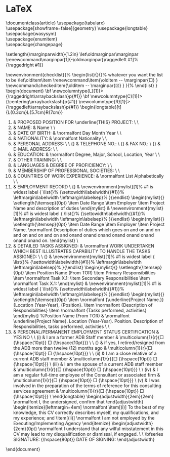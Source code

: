 LaTeX
=====


\documentclass{article}
\usepackage{tabularx}
\usepackage[showframe=false]{geometry}
\usepackage{longtable}
\usepackage{wasysym}  
\usepackage{enumitem}   
\usepackage{changepage}

\setlength{\marginparwidth}{1.2in}
\let\oldmarginpar\marginpar
\renewcommand\marginpar[1]{\-\oldmarginpar[\raggedleft #1]%
{\raggedright #1}}    

\newenvironment{checklist}{%
  \begin{list}{}{}% whatever you want the list to be
  \let\olditem\item
  \renewcommand\item{\olditem -- \marginpar{$\Box$} }
  \newcommand\checkeditem{\olditem -- \marginpar{$\CheckedBox$} }
}{%
  \end{list}
}
\begin{document}
\bf \newcolumntype{L}[1]{>{\raggedright\arraybackslash}p{#1}}
\bf \newcolumntype{C}[1]{>{\centering\arraybackslash}p{#1}}
\newcolumntype{R}[1]{>{\raggedleft\arraybackslash}p{#1}}
\begin{longtable}[t]{L{0.3cm}L{5.7cm}R{7cm}}
1. & PROPOSED POSITION FOR \underline{THIS} PROJECT: \\
\\
2. & NAME: & Name \\
\\
3. & DATE OF BIRTH: & \normalfont Day Month Year \\
\\
4. & NATIONALITY: & \normalfont Nationality \\
\\
5. & PERSONAL ADDRESS: \\
\\
{} & TELEPHONE NO.: \\
{} & FAX NO.: \\
{} & E-MAIL ADDRESS: \\
\\
6. & EDUCATION: & \normalfont Degree, Major, School, Location, Year \\
\\
7. & OTHER TRAINING: \\
\\
8. & LANGUAGES \& DEGREE OF PROFICIENCY: \\
\\
9. & MEMBERSHIP OF PROFESSIONAL SOCIETIES: \\
\\
10. & COUNTRIES OF WORK EXPERIENCE: & \normalfont List Alphabetically \\
\\
11. & EMPLOYMENT RECORD \\
{} & \newenvironment{mylist}[1]% #1 is widest label
     { \list{}%
           {\settowidth\labelwidth{{#1}}%
            \leftmargin\labelwidth
            \leftmargin\labelsep}%
}{\endlist}
\begin{mylist}{}
	\setlength{\itemsep}{0pt}
\item Date Range
\item Employer
\item Project Name and description of duties
\end{mylist} & \newenvironment{mylist}[1]% #1 is widest label
     { \list{}%
           {\settowidth\labelwidth{{#1}}%
            \leftmargin\labelwidth
            \leftmargin\labelsep}%
}{\endlist}
\begin{mylist}{}
	\setlength{\itemsep}{0pt}
\item Date Range
\item Employer
\item Project Name. \normalfont Description of duties which goes on and on and on and on and on and on and onand onand onand onand onand onand onand onand on.
\end{mylist}
\\
12. & DETAILED TASKS ASSIGNED: & \normalfont WORK UNDERTAKEN WHICH BEST ILLUSTRATES CAPABILITY TO HANDLE THE TASKS ASSIGNED: \\
\\
{} & \newenvironment{mylist}[1]% #1 is widest label
     { \list{}%
           {\settowidth\labelwidth{{#1}}%
            \leftmargin\labelwidth
            \leftmargin\labelsep}%
}{\endlist}
\begin{mylist}{}
	\setlength{\itemsep}{0pt}
\item Position Name (From TOR)
\item Primary Responsibilities
\item \normalfont Task X.1:
\item Secondary Responsibilities
\item \normalfont Task X.1:
\end{mylist} & \newenvironment{mylist}[1]% #1 is widest label
     { \list{}%
           {\settowidth\labelwidth{{#1}}%
            \leftmargin\labelwidth
            \leftmargin\labelsep}%
}{\endlist}
\begin{mylist}{}
	\setlength{\itemsep}{0pt}
\item \normalfont {\underline{Project Name.}} {Location (Year-Year}, {Position}. 
\item \normalfont {Description of Responsibilities}
\item \normalfont {Tasks performed, activities} 
\end{mylist}
%Position Name (From TOR) & \normalfont \underline{Project Name}. Location (Year-Year). Position. Description of Responsibilities, tasks performed, activities \\
\\
13. & PERSONAL/PERMANENT EMPLOYMENT STATUS CERTIFICATION & YES NO \\
\\
(i) & I am a former ADB Staff member & \multicolumn{1}{r}{$\Box$ {\hspace{10pt}} $\Box$ {\hspace{10pt}}} \\
\\
{} & if yes, I retired/resigned from the ADB more than twelve (12) months ago & \multicolumn{1}{r}{$\Box$ {\hspace{10pt}} $\Box$ {\hspace{10pt}}} \\
\\
(ii) & I am a close relative of a current ADB staff member & \multicolumn{1}{r}{$\Box$ {\hspace{10pt}} $\Box$ {\hspace{10pt}}} \\
(iii) & I am the spouse of a current ADB staff member & \multicolumn{1}{r}{$\Box$ {\hspace{10pt}} $\Box$ {\hspace{10pt}}} \\
\\
(iv) & I am a regular full-time employee of the Consultant or associated firm & \multicolumn{1}{r}{$\Box$ {\hspace{10pt}} $\Box$ {\hspace{10pt}}} \\
(v) & I was involved in the preparation of the terms of reference for this consulting services agreement & \multicolumn{1}{r}{$\Box$ {\hspace{10pt}} $\Box$ {\hspace{10pt}}} \\
\end{longtable}
\begin{adjustwidth}{2em}{2em} 
\normalfont I, the undersigned, confirm that
\end{adjustwidth}
\begin{itemize}[leftmargin=4em]
\normalfont  \item[(i)] To the best of my knowledge, this CV correctly describes myself, my qualifications, and my experience; and
\item[(ii)] \normalfont I am not employed by the Executing/Implementing Agency
\end{itemize}
\begin{adjustwidth}{2em}{0pt} 
\normalfont I understand that any wilful misstatement in this CV may lead to my disqualification or dismissal, if engaged. \\
\\
\bfseries SIGNATURE: {\hspace{80pt}} DATE OF SIGNING:
\end{adjustwidth}

\end{document}
